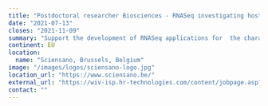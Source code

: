 ```yaml
---
title: "Postdoctoral researcher Biosciences - RNASeq investigating host-pathogen interactions in farm animals"
date: "2021-07-13"
closes: "2021-11-09"
summary: "Support the development of RNASeq applications for  the characterization of host response to viral infections (transcriptomics), and the development of nanopore sequencing based viral urgency diagnostics."
continent: EU
location:
  name: "Sciensano, Brussels, Belgium"
image: "/images/logos/sciensano-logo.jpg"
location_url: "https://www.sciensano.be/"
external_url: "https://wiv-isp.hr-technologies.com/content/jobpage.asp?a=DETAIL&jdkid=781&l=FRENCH"
contact: ""
---
```

